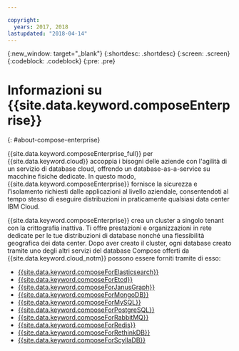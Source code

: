 ```yaml
---

copyright:
  years: 2017, 2018
lastupdated: "2018-04-14"
---
```


{:new_window: target="_blank"}
{:shortdesc: .shortdesc}
{:screen: .screen}
{:codeblock: .codeblock}
{:pre: .pre}

# Informazioni su {{site.data.keyword.composeEnterprise}}
{: #about-compose-enterprise}

{{site.data.keyword.composeEnterprise_full}} per {{site.data.keyword.cloud}} accoppia i bisogni delle aziende con l'agilità di un servizio di database cloud, offrendo un database-as-a-service su macchine fisiche dedicate. In questo modo, {{site.data.keyword.composeEnterprise}} fornisce la sicurezza e l'isolamento richiesti dalle applicazioni al livello aziendale, consentendoti al tempo stesso di eseguire distribuzioni in praticamente qualsiasi data center IBM Cloud.

{{site.data.keyword.composeEnterprise}} crea un cluster a singolo tenant con la crittografia inattiva. Ti offre prestazioni e organizzazioni in rete dedicate per le tue distribuzioni di database nonché una flessibilità geografica dei data center. Dopo aver creato il cluster, ogni database creato tramite uno degli altri servizi del database Compose offerti da {{site.data.keyword.cloud_notm}} possono essere forniti tramite di esso:

- [{{site.data.keyword.composeForElasticsearch}}](https://console.{DomainName}/catalog/services/compose-for-elasticsearch)
- [{{site.data.keyword.composeForEtcd}}](https://console.{DomainName}/catalog/services/compose-for-etcd)
- [{{site.data.keyword.composeForJanusGraph}}](https://console.{DomainName}/catalog/services/compose-for-janusgraph)
- [{{site.data.keyword.composeForMongoDB}}](https://console.{DomainName}/catalog/services/compose-for-mongodb)
- [{{site.data.keyword.composeForMySQL}}](https://console.{DomainName}/catalog/services/compose-for-mysql)
- [{{site.data.keyword.composeForPostgreSQL}}](https://console.{DomainName}/catalog/services/compose-for-postgresql)
- [{{site.data.keyword.composeForRabbitMQ}}](https://console.{DomainName}/catalog/services/compose-for-rabbitmq)
- [{{site.data.keyword.composeForRedis}}](https://console.{DomainName}/catalog/services/compose-for-redis)
- [{{site.data.keyword.composeForRethinkDB}}](https://console.{DomainName}/catalog/services/compose-for-rethinkdb)
- [{{site.data.keyword.composeForScyllaDB}}](https://console.{DomainName}/catalog/services/compose-for-scylladb)
